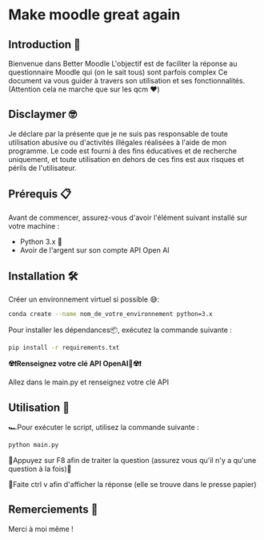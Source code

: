 # Make moodle great again

## Introduction 🌟
Bienvenue dans Better Moodle
L'objectif est de faciliter la réponse au questionnaire Moodle qui (on le sait tous) sont parfois complex
Ce document va vous guider à travers son utilisation et ses fonctionnalités.
(Attention cela ne marche que sur les qcm ❤️)

## Disclaymer 🤓
Je déclare par la présente que je ne suis pas responsable de toute utilisation abusive ou d'activités illégales réalisées à l'aide de mon programme. Le code est fourni à des fins éducatives et de recherche uniquement, et toute utilisation en dehors de ces fins est aux risques et périls de l'utilisateur.

## Prérequis 📋
Avant de commencer, assurez-vous d'avoir l'élément suivant installé sur votre machine :
- Python 3.x 🐍
- Avoir de l'argent sur son compte API Open AI


## Installation 🛠️
Créer un environnement virtuel si possible 😅:
```bash
conda create --name nom_de_votre_environnement python=3.x
```

Pour installer les dépendances📦, exécutez la commande suivante :
```bash
pip install -r requirements.txt
```

**☢️❗Renseignez votre clé API OpenAI🤖☢️❗**

Allez dans le main.py et renseignez votre clé API

## Utilisation 🚀
🏎️Pour exécuter le script, utilisez la commande suivante :
```bash
python main.py
```

🤖Appuyez sur F8 afin de traiter la question (assurez vous qu'il n'y a qu'une question à la fois)🤖

🎉Faite ctrl v afin d'afficher la réponse (elle se trouve dans le presse papier)


## Remerciements 🎉
Merci à moi même !
